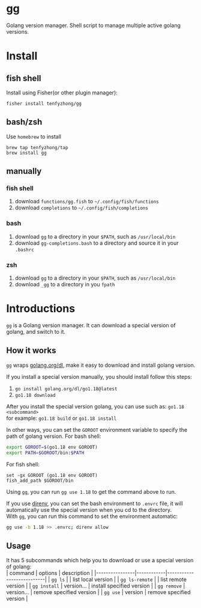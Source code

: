 # gg
Golang version manager. Shell script to manage multiple active golang versions.

# Install
## fish shell
Install using Fisher(or other plugin manager):
```
fisher install tenfyzhong/gg
```

## bash/zsh
Use `homebrew` to install
```
brew tap tenfyzhong/tap
brew install gg
```

## manually
### fish shell
1. download `functions/gg.fish` to `~/.config/fish/functions`
2. download `completions` to `~/.config/fish/completions`

### bash
1. download `gg` to a directory in your `$PATH`, such as `/usr/local/bin`
2. download `gg-completions.bash` to a directory and source it in your `.bashrc`

### zsh
1. download `gg` to a directory in your `$PATH`, such as `/usr/local/bin`
2. download `_gg` to a directory in you `fpath`

# Introductions
`gg` is a Golang version manager. It can download a special version of golang, and switch to it.

## How it works
`gg` wraps [golang.org/dl](https://github.com/golang/dl), make it easy to download and install golang version.

If you install a special version manually, you should install follow this steps:
1. `go install golang.org/dl/go1.18@latest`
2. `go1.18 download`

After you install the special version golang, you can use such as: `go1.18 <subcommand>`  
for example: `go1.18 build` or `go1.18 install`

In other ways, you can set the `GOROOT` environment variable to specify the path of golang version.
For bash shell: 
```bash
export GOROOT=$(go1.18 env GOROOT)
export PATH=$GOROOT/bin:$PATH
```

For fish shell:
```fish
set -gx GOROOT (go1.18 env GOROOT)
fish_add_path $GOROOT/bin
```

Using `gg`, you can run `gg use 1.18` to get the command above to run.


If you use [direnv](https://direnv.net/), you can set the bash environment to `.envrc` file, it will automatically use the special version when you cd to the directory.  
With `gg`, you can run this command to set the environment automatic:
```sh
gg use -b 1.18 >> .envrc; direnv allow
```


## Usage
It has 5 subcommands which help you to download or use a special version of golang:  
| command        | options    | description               |
|----------------|------------|---------------------------|
| `gg ls`        |            | list local version        |
| `gg ls-remote` |            | list remote version       |
| `gg install`   | version... | install specified version |
| `gg remove`    | version... | remove specified version  |
| `gg use`       | version    | remove specified version  |

